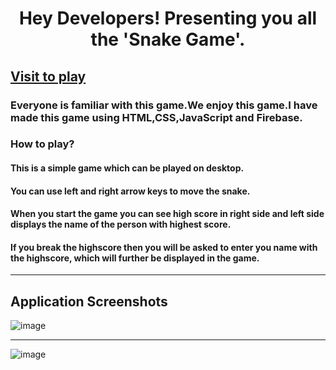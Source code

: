 <h1 align="center">Hey Developers! Presenting you all the 'Snake Game'. </h1>

## [Visit to play](https://snakeblast-gaurav.netlify.app/)

### Everyone is familiar with this game.We enjoy this game.I have made this game using HTML,CSS,JavaScript and Firebase.

<h3>How to play?</h3>

#### This is a simple game which can be played on desktop.
#### You can use left and right arrow keys to move the snake.
#### When you start the game you can see high score in right side and left side displays the name of the person with highest score.
#### If you break the highscore then you will be asked to enter you name with the highscore, which will further be displayed in the game.


---

## Application Screenshots

![image](https://user-images.githubusercontent.com/78996081/168678177-178ddd13-9bf2-4382-806c-1ac3ab0bcdfa.png)

<!-- ![image](img/snap.png) -->
---
![image](https://user-images.githubusercontent.com/78996081/169043928-65c9affb-ed82-4b7a-b65e-d890ce2c9b64.png)

